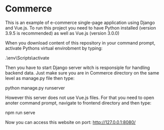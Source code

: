# Commerce
This is an example of e-commerce single-page application using Django and Vue.js.
To run this project you need to have Python installed (version 3.9.5 is recommended) as well as Vue.js (version 3.0.0)

When you download content of this repository in your command prompt,
activate Pythons virtual envirobment by typing:

.\env\Scripts\activate

Then you have to start Django server witch is responsiple for handling backend data.
Just make sure you are in Commerce directory on the same level as manage.py file then type:

python manage.py runserver

However this server does not use Vue.js files. For that you need to open anoter command prompt,
navigate to frontend directory and then type:

npm run serve

Now you can access this website on port: http://127.0.0.1:8080/
